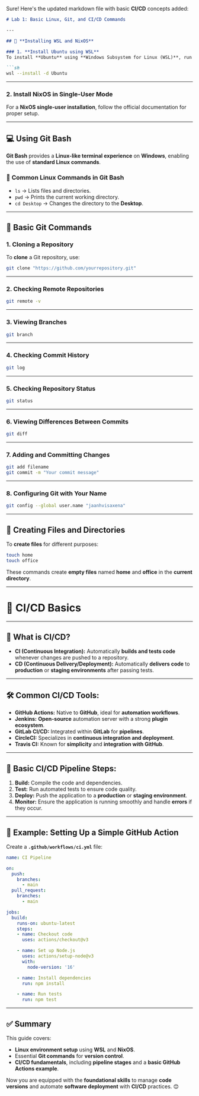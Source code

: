 Sure! Here's the updated markdown file with basic **CI/CD** concepts added:

```markdown
# Lab 1: Basic Linux, Git, and CI/CD Commands

---

## 🐧 **Installing WSL and NixOS**

### 1. **Install Ubuntu using WSL**
To install **Ubuntu** using **Windows Subsystem for Linux (WSL)**, run the following command in **PowerShell**:

```sh
wsl --install -d Ubuntu
```

---

### 2. **Install NixOS in Single-User Mode**
For a **NixOS single-user installation**, follow the official documentation for proper setup.

---

## 💻 **Using Git Bash**
**Git Bash** provides a **Linux-like terminal experience** on **Windows**, enabling the use of **standard Linux commands**.

### 📝 **Common Linux Commands in Git Bash**

- `ls` → Lists files and directories.
- `pwd` → Prints the current working directory.
- `cd Desktop` → Changes the directory to the **Desktop**.

---

## 🌳 **Basic Git Commands**

### 1. **Cloning a Repository**
To **clone** a Git repository, use:

```sh
git clone "https://github.com/yourrepository.git"
```

---

### 2. **Checking Remote Repositories**

```sh
git remote -v
```

---

### 3. **Viewing Branches**

```sh
git branch
```

---

### 4. **Checking Commit History**

```sh
git log
```

---

### 5. **Checking Repository Status**

```sh
git status
```

---

### 6. **Viewing Differences Between Commits**

```sh
git diff
```

---

### 7. **Adding and Committing Changes**

```sh
git add filename
git commit -m "Your commit message"
```

---

### 8. **Configuring Git with Your Name**

```sh
git config --global user.name "jaanhvisaxena"
```

---

## 📂 **Creating Files and Directories**

To **create files** for different purposes:

```sh
touch home
touch office
```

These commands create **empty files** named **home** and **office** in the **current directory**.

---

# 🚀 **CI/CD Basics**

---

## 🔄 **What is CI/CD?**

- **CI (Continuous Integration):** Automatically **builds and tests code** whenever changes are pushed to a repository.
- **CD (Continuous Delivery/Deployment):** Automatically **delivers code** to **production** or **staging environments** after passing tests.

---

## 🛠️ **Common CI/CD Tools:**

- **GitHub Actions:** Native to **GitHub**, ideal for **automation workflows**.
- **Jenkins:** **Open-source** automation server with a strong **plugin ecosystem**.
- **GitLab CI/CD:** Integrated within **GitLab** for **pipelines**.
- **CircleCI:** Specializes in **continuous integration and deployment**.
- **Travis CI:** Known for **simplicity** and **integration with GitHub**.

---

## 🚦 **Basic CI/CD Pipeline Steps:**

1. **Build:** Compile the code and dependencies.
2. **Test:** Run automated tests to ensure code quality.
3. **Deploy:** Push the application to a **production** or **staging environment**.
4. **Monitor:** Ensure the application is running smoothly and handle **errors** if they occur.

---

## 🧰 **Example: Setting Up a Simple GitHub Action**

Create a **`.github/workflows/ci.yml`** file:

```yaml
name: CI Pipeline

on:
  push:
    branches:
      - main
  pull_request:
    branches:
      - main

jobs:
  build:
    runs-on: ubuntu-latest
    steps:
    - name: Checkout code
      uses: actions/checkout@v3

    - name: Set up Node.js
      uses: actions/setup-node@v3
      with:
        node-version: '16'

    - name: Install dependencies
      run: npm install

    - name: Run tests
      run: npm test
```

---

## ✅ **Summary**

This guide covers:

- **Linux environment setup** using **WSL** and **NixOS**.
- Essential **Git commands** for **version control**.
- **CI/CD fundamentals**, including **pipeline stages** and a **basic GitHub Actions example**.

Now you are equipped with the **foundational skills** to manage **code versions** and automate **software deployment** with **CI/CD** practices. 😊
```


